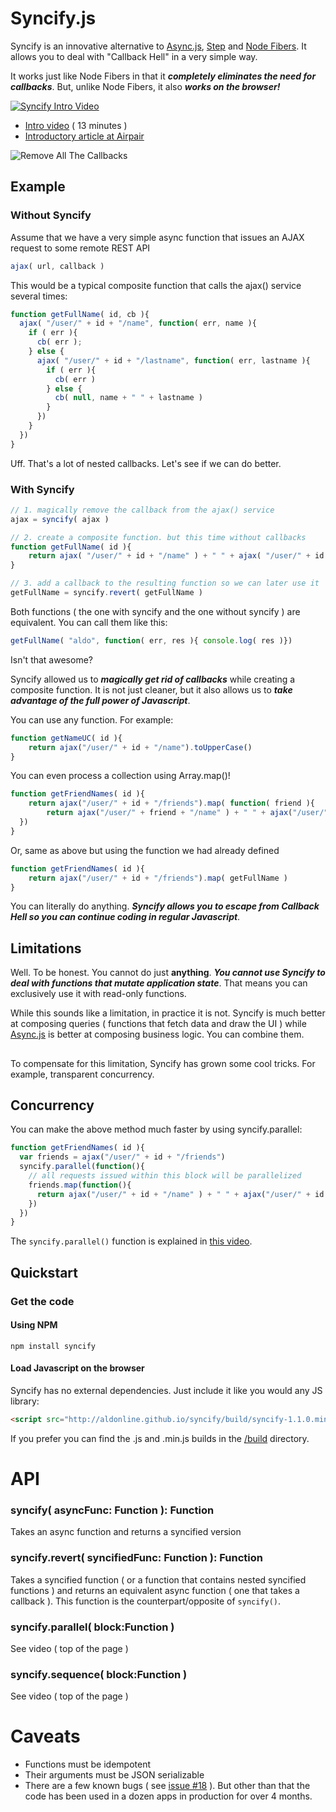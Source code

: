 # Syncify.js

Syncify is an innovative alternative to [Async.js](https://github.com/caolan/async), [Step](https://github.com/creationix/step) and [Node Fibers](https://github.com/laverdet/node-fibers). It allows you to deal with "Callback Hell" in a very simple way.

It works just like Node Fibers in that it ***completely eliminates the need for callbacks***. But, unlike Node Fibers, it also ***works on the browser!***


[![Syncify Intro Video](https://dl.dropboxusercontent.com/u/497895/__permalinks/syncify-youtube-screenshot.png)](http://www.youtube.com/watch?v=hvlBpWlpdFo)

* [Intro video](http://www.youtube.com/watch?v=hvlBpWlpdFo) ( 13 minutes )
* [Introductory article at Airpair](http://airpair.com/javascript/syncify-tutorial)


![Remove All The Callbacks](https://dl.dropboxusercontent.com/u/497895/donkeyscript/images/allmeme.png)

## Example

### Without Syncify


Assume that we have a very simple async function that issues an AJAX request to some remote REST API

```javascript
ajax( url, callback )
```

This would be a typical composite function that calls the ajax() service several times:

```javascript
function getFullName( id, cb ){
  ajax( "/user/" + id + "/name", function( err, name ){
    if ( err ){
      cb( err );
    } else {
      ajax( "/user/" + id + "/lastname", function( err, lastname ){
        if ( err ){
          cb( err )
        } else {
          cb( null, name + " " + lastname )
        }
      })
    }
  })
}
```

Uff. That's a lot of nested callbacks. Let's see if we can do better.

### With Syncify

```javascript
// 1. magically remove the callback from the ajax() service
ajax = syncify( ajax )

// 2. create a composite function. but this time without callbacks
function getFullName( id ){
	return ajax( "/user/" + id + "/name" ) + " " + ajax( "/user/" + id + "/lastname" )
}

// 3. add a callback to the resulting function so we can later use it
getFullName = syncify.revert( getFullName )

```

Both functions ( the one with syncify and the one without syncify ) are equivalent. You can call them like this:

```javascript
getFullName( "aldo", function( err, res ){ console.log( res )})
```

Isn't that awesome?

Syncify allowed us to ***magically get rid of callbacks*** while creating a composite function.
It is not just cleaner, but it also allows us to ***take advantage of the full power of Javascript***.

You can use any function. For example:

```javascript
function getNameUC( id ){
	return ajax("/user/" + id + "/name").toUpperCase()
}
```

You can even process a collection using Array.map()!

```javascript
function getFriendNames( id ){
	return ajax("/user/" + id + "/friends").map( function( friend ){
		return ajax("/user/" + friend + "/name" ) + " " + ajax("/user/" + friend + "/lastname" )
  })
}
```

Or, same as above but using the function we had already defined

```javascript
function getFriendNames( id ){
	return ajax("/user/" + id + "/friends").map( getFullName )
}
```

You can literally do anything. ***Syncify allows you to escape from Callback Hell so you can continue coding in regular Javascript***.

## Limitations

Well. To be honest. You cannot do just **anything**. ***You cannot use Syncify to deal with functions that mutate application state***. That means you can exclusively use it with read-only functions.

While this sounds like a limitation, in practice it is not. Syncify is much better at composing queries ( functions that fetch data and draw the UI ) while [Async.js](https://github.com/caolan/async) is better at composing business logic. You can combine them.

##

To compensate for this limitation, Syncify has grown some cool tricks. For example, transparent concurrency.

## Concurrency

You can make the above method much faster by using syncify.parallel:

```javascript
function getFriendNames( id ){
  var friends = ajax("/user/" + id + "/friends")
  syncify.parallel(function(){
    // all requests issued within this block will be parallelized
    friends.map(function(){
      return ajax("/user/" + id + "/name" ) + " " + ajax("/user/" + id + "/lastname" )
    })
  })
}
```

The `syncify.parallel()` function is explained in [this video](http://www.youtube.com/watch?v=hvlBpWlpdFo).

## Quickstart

### Get the code

#### Using NPM

```shell
npm install syncify
```

#### Load Javascript on the browser

Syncify has no external dependencies. Just include it like you would any JS library:

```html
<script src="http://aldonline.github.io/syncify/build/syncify-1.1.0.min.js"/>
```

If you prefer you can find the .js and .min.js builds in the [/build](https://github.com/aldonline/syncify/tree/master/build) directory.


# API

### syncify( asyncFunc: Function ): Function

Takes an async function and returns a syncified version

### syncify.revert( syncifiedFunc: Function ): Function

Takes a syncified function ( or a function that contains nested syncified functions ) and returns an equivalent async function ( one that takes a callback ). This function is the counterpart/opposite of `syncify()`.

### syncify.parallel( block:Function )

See video ( top of the page )

### syncify.sequence( block:Function )

See video ( top of the page )


# Caveats

* Functions must be idempotent
* Their arguments must be JSON serializable
* There are a few known bugs ( see [issue #18](https://github.com/aldonline/syncify/issues/18) ). But other than that the code has been used in a dozen apps in production for over 4 months.



